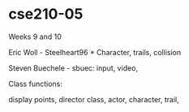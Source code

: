 # cse210-05
Weeks 9 and 10

Eric Woll - Steelheart96 * Character, trails, collision

Steven Buechele - sbuec: input, video,


Class functions:

display points,
director class,
actor,
  character,
  trail,


